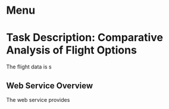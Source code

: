 # Menu

# Task Description: Comparative Analysis of Flight Options

The flight data is s

## Web Service Overview

The web service provides 
